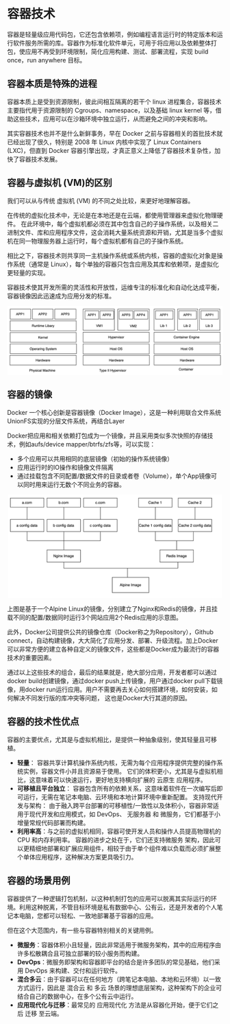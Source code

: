 # 容器技术

容器是轻量级应用代码包，它还包含依赖项，例如编程语言运行时的特定版本和运行软件服务所需的库。容器作为标准化软件单元，可用于将应用以及依赖整体打包，使应用不再受到环境限制，简化应用构建、测试、部署流程，实现 build once，run anywhere 目标。

## 容器本质是特殊的进程

容器本质上是受到资源限制，彼此间相互隔离的若干个 linux 进程集合，容器技术主要指代用于资源限制的 Cgroups、namespace，以及基础 linux kernel 等，借助这些技术，应用可以在沙箱环境中独立运行，从而避免之间的冲突和影响。

其实容器技术也并不是什么新鲜事务，早在 Docker 之前与容器相关的首批技术就已经出现了很久，特别是 2008 年 Linux 内核中实现了 Linux Containers (LXC)，但直到 Docker 容器引擎出现，才真正意义上降低了容器技术复杂性，加快了容器技术发展。


## 容器与虚拟机 (VM)的区别

我们可以从与传统 虚拟机  (VM) 的不同之处比较，来更好地理解容器。

在传统的虚拟化技术中，无论是在本地还是在云端，都使用管理器来虚拟化物理硬件。 在此环境中，每个虚拟机都必须在其中包含自己的子操作系统，以及相关二进制文件、库和应用程序文件，这会消耗大量系统资源和开销，尤其是当多个虚拟机在同一物理服务器上运行时，每个虚拟机都有自己的子操作系统。

相比之下，容器技术则共享同一主机操作系统或系统内核，容器的虚拟化对象是操作系统（通常是 Linux），每个单独的容器只包含应用及其库和依赖项，是虚拟化更轻量的实现。

容器技术使其开发所需的灵活性和开放性，运维专注的标准化和自动化达成平衡，容器镜像因此迅速成为应用分发的标准。

<div  align="center">
	<img src="../assets/container.png" width = "550"  align=center />
</div>

## 容器的镜像

Docker 一个核心创新是容器镜像（Docker Image），这是一种利用联合文件系统UnionFS实现的分层文件系统，再结合Layer 


Docker把应用和相关依赖打包成为一个镜像，并且采用类似多次快照的存储技术，例如aufs/device mapper/btrfs/zfs等，可以实现：

- 多个应用可以共用相同的底层镜像（初始的操作系统镜像）
- 应用运行时的IO操作和镜像文件隔离
- 通过挂载包含不同配置/数据文件的目录或者卷（Volume），单个App镜像可以同时用来运行无数个不同业务的容器。

<div  align="center">
	<img src="../assets/container-image.png" width = "500"  align=center />
</div>

上图是基于一个Alpine Linux的镜像，分别建立了Nginx和Redis的镜像，并且挂载不同的配置/数据同时运行3个网站应用2个Redis应用的示意图。

此外，Docker公司提供公共的镜像仓库（Docker称之为Repository），Github connect，自动构建镜像，大大简化了应用分发、部署、升级流程。加上Docker可以非常方便的建立各种自定义的镜像文件，这些都是Docker成为最流行的容器技术的重要因素。

通过以上这些技术的组合，最后的结果就是，绝大部分应用，开发者都可以通过docker build创建镜像，通过docker push上传镜像，用户通过docker pull下载镜像，用docker run运行应用。用户不需要再去关心如何搭建环境，如何安装，如何解决不同发行版的库冲突等问题， 这也是Docker大行其道的原因。

## 容器的技术性优点

容器的主要优点，尤其是与虚拟机相比，是提供一种抽象级别，使其轻量且可移植。

- **轻量**： 容器共享计算机操作系统内核，无需为每个应用程序提供完整的操作系统实例，容器文件小并且资源易于使用。 它们的体积更小，尤其是与虚拟机相比，这意味着可以快速运行，更好地支持横向扩展的 云原生 应用程序。  
- **可移植且平台独立**： 容器包含所有的依赖关系，这意味着软件在一次编写后即可运行，无需在笔记本电脑、云环境和本地计算环境中重新配置。
支持现代开发与架构： 由于融入跨平台部署的可移植性/一致性以及体积小，容器非常适用于现代开发和应用模式，如 DevOps、 无服务器 和 微服务，它们都基于小增量常规代码部署而构建。
- **利用率高**：与之前的虚拟机相同，容器可使开发人员和操作人员提高物理机的 CPU 和内存利用率。 容器的进步之处在于，它们还支持微服务 架构，因此可以更精细地部署和扩展应用组件，相较于由于单个组件难以负载而必须扩展整个单体应用程序，这种解决方案更具吸引力。


## 容器的场景用例

容器提供了一种逻辑打包机制，以这种机制打包的应用可以脱离其实际运行的环境。利用这种脱离，不管目标环境是私有数据中心、公有云，还是开发者的个人笔记本电脑，您都可以轻松、一致地部署基于容器的应用。

但在这个大范围内，有一些与容器特别相关的关键用例。

- **微服务**：容器体积小且轻量，因此非常适用于微服务架构，其中的应用程序由许多松散耦合且可独立部署的较小服务而构建。
- **DevOps**：微服务即架构和容器即平台的结合是许多团队的常见基础，他们采用 DevOps 来构建、交付和运行软件。
- **混合多云**：由于容器可以在任何地方（跨笔记本电脑、本地和云环境）以一致方式运行，因此是 混合云 和 多云 场景的理想底层架构，这种架构下的企业可结合自己的数据中心，在多个公有云中运行。
- **应用现代化与迁移**：最常见的 应用现代化 方法是从容器化开始，便于它们之后 迁移 至云端。

